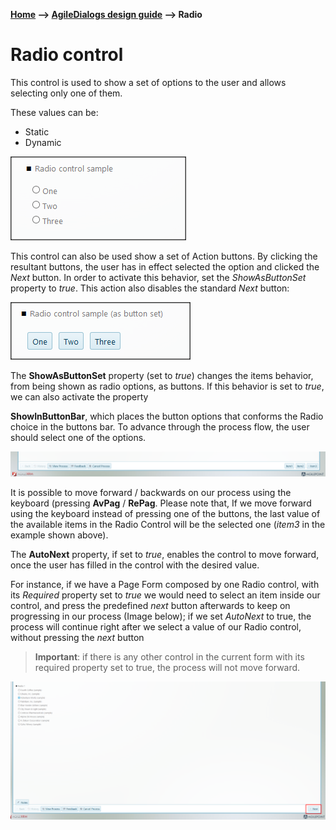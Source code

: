 __[Home](/) --> [AgileDialogs design guide](/guides/AgileDialogs-DesignGuide.md) --> Radio__
# Radio control

This control is used to show a set of options to the user and allows selecting
only one of them.

These values can be:

-   Static
-   Dynamic

![](../media/AgileDialogsDesignGuide/Radio_01.png)

This control can also be used show a set of Action buttons. By clicking the
resultant buttons, the user has in effect selected the option and clicked the
*Next* button. In order to activate this behavior, set the *ShowAsButtonSet*
property to *true*. This action also disables the standard *Next* button:

![](../media/AgileDialogsDesignGuide/Radio_02.png)

The **ShowAsButtonSet** property (set to *true*) changes the items behavior,
from being shown as radio options, as buttons. If this behavior is set to
*true*, we can also activate the property

**ShowInButtonBar**, which places the button options that conforms the Radio
choice in the buttons bar. To advance through the process flow, the user should
select one of the options.

![](../media/AgileDialogsDesignGuide/Radio_03.png)

It is possible to move forward / backwards on our process using the keyboard
(pressing **AvPag** / **RePag**. Please note that, If we move forward using the
keyboard instead of pressing one of the buttons, the last value of the available
items in the Radio Control will be the selected one (*item3* in the example
shown above).

The **AutoNext** property, if set to *true*, enables the control to move
forward, once the user has filled in the control with the desired value.

For instance, if we have a Page Form composed by one Radio control, with its
*Required* property set to *true* we would need to select an item inside our
control, and press the predefined *next* button afterwards to keep on
progressing in our process (Image below); if we set *AutoNext* to true, the
process will continue right after we select a value of our Radio control,
without pressing the *next* button 

> **Important**: if there is any other control
in the current form with its required property set to true, the process will not
move forward.

![](../media/AgileDialogsDesignGuide/Radio_04.png)
